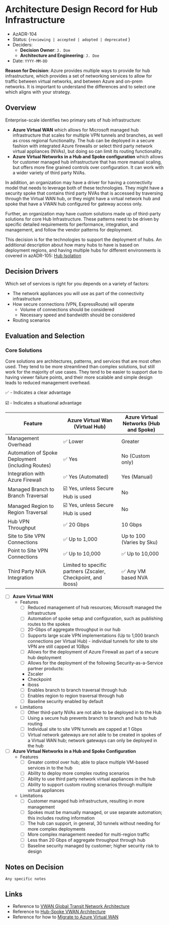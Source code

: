 # Architecture Design Record for Hub Infrastructure
<!-- Fill in all code blocked items - example: `J. Doe` -->
* AzADR-104
* Status: {``reviewing | accepted | adopted | deprecated`` } <!-- Status of the decision -->
* Deciders:
  * **Decision Owner**: `J. Doe`<!-- Team members who are accountable for this decision -->
  * **Architecture and Engineering**: `J. Doe`<!-- Technical team members who contributed to the decision -->
* Date:  `YYYY-MM-DD` <!-- {YYYY-MM-DD when the decision was last updated} -->

**Reason for Decision**: Azure provides multiple ways to provide for hub infrastructure, which provides a set of networking services to allow for traffic between virtual networks, and between Azure and on-prem networks.  It is important to understand the differences and to select one which aligns with your strategy.

## Overview

Enterprise-scale identifies two primary sets of hub infrastructure:

* **Azure Virtual WAN** which allows for Microsoft managed hub infrastructure that scales for multiple VPN tunnels and branches, as well as cross regional functionality.  The hub can be deployed in a secure fashion with integrated Azure firewalls or select third party network virtual appliances (NVAs), but doing so can limit its routing functionality.
* **Azure Virtual Networks in a Hub and Spoke configuration** which allows for customer managed hub infrastructure that has more manual scaling, but offers more fine grained controls over configuration.  It can work with a wider variety of third party NVAs.

In addition, an organization may have a driver for having a connectivity model that needs to leverage both of these technologies.  They might have a security spoke that contains third party NVAs that is accessed by traversing through the Virtual WAN hub, or they might have a virtual network hub and spoke that have a VWAN hub configured for gateway access only.

Further, an organization may have custom solutions made up of third-party solutions for core Hub Infrastructure.  These patterns need to be driven by specific detailed requirements for performance, integration, and management, and follow the vendor patterns for deployment.

This decision is for the technologies to support the deployment of hubs.  An additional description about how many hubs to have is based on deployment regions, and having multiple hubs for different environments is covered in azADR-105: [Hub Isolation](.\AzADR-105-hubIsolation.md)

## Decision Drivers

Which set of services is right for you depends on a variety of factors:

* The network appliances you will use as part of the connectivity infrastructure
* How secure connections (VPN, ExpressRoute) will operate
  * Volume of connections should be considered
  * Necessary speed and bandwidth should be considered
* Routing scenarios
<!-- these decisions will be covered in AzADR-101 - 103 -->

## Evaluation and Selection

<!-- For each [ ] instance, convert it to a [x] to mark if it is of interest; this "checks" the box when viewed.  Features should be checked if the feature is needed or desireable; Limitations should be checked if they prevent desired outcomes or are otherwise undesirable.  While each Feature or Limit may matter differently, by understanding which items are important will help you make your decision. -->

### Core Solutions

Core solutions are architectures, patterns, and services that are most often used.  They tend to be more streamlined than complex solutions, but still work for the majority of use cases.  They tend to be easier to support due to having viewer failure points, and their more scalable and simple design leads to reduced management overhead.

✅ - Indicates a clear advantage

☑️ - Indicates a situational advantage

| Feature | Azure Virtual Wan (Virtual Hub) | Azure Virtual Networks (Hub and Spoke)|
|-|-|-|
| Management Overhead| ✅ Lower | Greater
| Automation of Spoke Deployment (including Routes) | ✅ Yes | No (Custom only) |
| Integration with Azure Firewall | ✅ Yes (Automated) | Yes (Manual) |
| Managed Branch to Branch Traversal | ☑️ Yes, unless Secure Hub is used | No |
| Managed Region to Region Traversal | ☑️ Yes, unless Secure Hub is used | No |
| Hub VPN Throughput | ✅ 20 Gbps | 10 Gbps |
| Site to Site VPN Connections | ✅ Up to 1,000 | Up to 100 (Varies by Sku) |
| Point to Site VPN Connections | ✅ Up to 10,000 | ✅ Up to 10,000 |
| Third Party NVA Integration | Limited to specific partners (Zscaler, Checkpoint,  and iboss) | ✅ Any VM based NVA |

* [ ] **Azure Virtual WAN**
  * Features
    * [ ] Reduced management of hub resources; Microsoft managed the infrastructure
    * [ ] Automation of spoke setup and configuration, such as publishing routes to the spokes
    * [ ] 20-Gbps of aggregate throughput in our hub
    * [ ] Supports large scale VPN implementations (Up to 1,000 branch connections per Virtual Hub) - individual tunnels for site to site VPN are still capped at 1GBps
    * [ ] Allows for the deployment of Azure Firewall as part of a secure hub deployment
    * [ ] Allows for the deployment of the following Security-as-a-Service partner products:
    * Zscaler
    * Checkpoint
    * iboss
    * [ ] Enables branch to branch traversal through hub
    * [ ] Enables region to region traversal through hub
    * [ ] Baseline security enabled by default
  * Limitations
    * [ ] Other third-party NVAs are not able to be deployed in to the Hub
    * [ ] Using a secure hub prevents branch to branch and hub to hub routing
    * [ ] Individual site to site VPN tunnels are capped at 1 Gbps
    * [ ] Virtual network gateways are not able to be created in spokes of a Virtual WAN hub; network gateways can only be deployed in the hub

* [ ] **Azure Virtual Networks in a Hub and Spoke Configuration**
  * Features
    * [ ] Greater control over hub; able to place multiple VM-based services in to the hub
    * [ ] Ability to deploy more complex routing scenarios
    * [ ] Ability to use third party network virtual appliances in the hub
    * [ ] Ability to support custom routing scenarios through multiple virtual appliances
  * Limitations
    * [ ] Customer managed hub infrastructure, resulting in more management
    * [ ] Spokes must be manually managed, or use separate automation; this includes routing information
    * [ ] The hub can support, in general, 30 tunnels without needing for more complex deployments
    * [ ] More complex management needed for multi-region traffic
    * [ ] Less than 20 Gbps of aggregate throughput through hub
    * [ ] Baseline security managed by customer; higher security risk to design

<!-- ### Complex Solutions

Complex solutions are architectures, patterns, and services that are used rarely, based on specific needs.  They are most often used when standard solutions are not appropriate, and tend to contain multiple services integrated together.  They tend to have a higher administrative overhead, and more potential failure points.  *These should be used only if requirements preclude the use of Core Solutions*

* [ ] **Azure Virtual WAN with Indirect Spokes**
  * [ ] We wish to have greater control over the resources in the hub
  * [ ] We wish to be able to configure complex routing in each spoke virtual network
  * [ ] We wish to either manually manage, or use our own automation, for spoke management
  * [ ] We need to use a third-party NVA and cannot use the third party NVA patterns in Azure Virtual WAN
  * [ ] We need to have 20-Gbps of aggregate throughput in our hub
  * [ ] We wish to have a large-scale VPN (>30 tunnels)
  * [ ] We need to ...

* [ ] **Azure Virtual WAN with Azure Virtual Networks with Network Resource Spokes** -->

  <!-- Detail your specific requirements here -->

## Notes on Decision <!-- optional -->

`` Any specific notes ``
<!-- Add any additional notes needed here -->

## Links <!-- optional -->

* Reference to [VWAN Global Transit Network Architecture](https://docs.microsoft.com/azure/virtual-wan/virtual-wan-global-transit-network-architecture)
* Reference to [Hub-Spoke VWAN Architecture](https://docs.microsoft.com/azure/architecture/networking/hub-spoke-vwan-architecture)
* Reference for how to [Migrate to Azure Virtual WAN](https://docs.microsoft.com/azure/virtual-wan/migrate-from-hub-spoke-topology)
